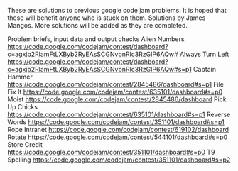 These are solutions to previous google code jam problems. It is hoped that these will benefit anyone who is stuck on them.
Solutions by James Mangos.
More solutions will be added as they are completed.

Problem briefs, input data and output checks
	Alien Numbers  https://code.google.com/codejam/contest/dashboard?c=agxjb2RlamFtLXByb2RyEAsSCGNvbnRlc3RzGIP6AQw#
	Always Turn Left  https://code.google.com/codejam/contest/dashboard?c=agxjb2RlamFtLXByb2RyEAsSCGNvbnRlc3RzGIP6AQw#s=p1
	Captain Hammer  https://code.google.com/codejam/contest/2845486/dashboard#s=p1
	File Fix It  https://code.google.com/codejam/contest/635101/dashboard#s=p0
	Moist  https://code.google.com/codejam/contest/2845486/dashboard
	Pick Up Chicks  https://code.google.com/codejam/contest/635101/dashboard#s=p1
	Reverse Words  https://code.google.com/codejam/contest/351101/dashboard#s=p1
	Rope Intranet  https://code.google.com/codejam/contest/619102/dashboard
	Rotate  https://code.google.com/codejam/contest/544101/dashboard#s=p0
	Store Credit  https://code.google.com/codejam/contest/351101/dashboard#s=p0
	T9 Spelling  https://code.google.com/codejam/contest/351101/dashboard#s=p2